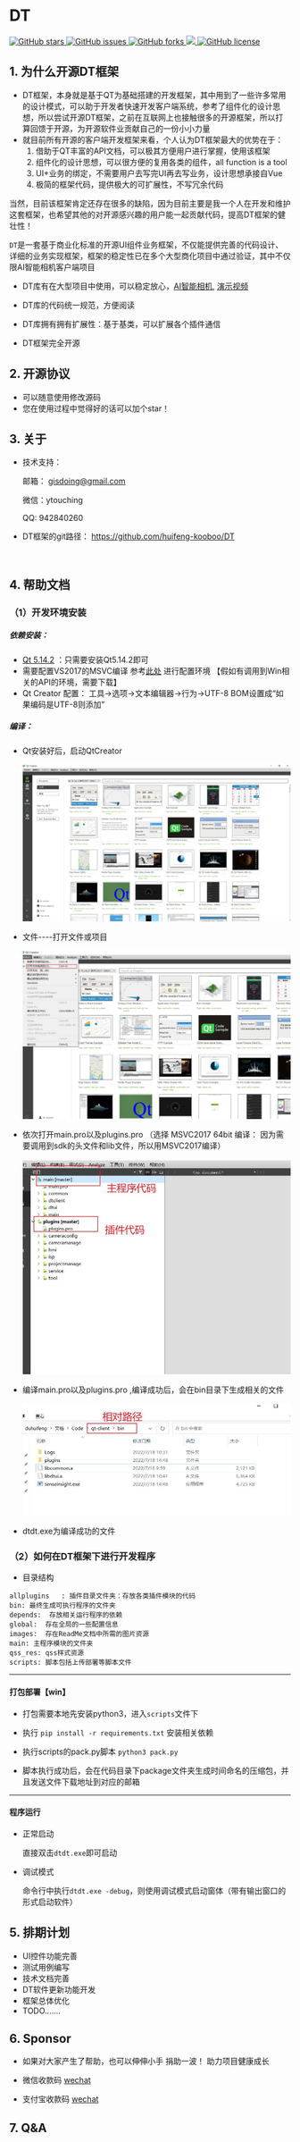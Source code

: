 # DT  

<a href="https://github.com/huifeng-kooboo/DT/stargazers">
    <img src="https://img.shields.io/github/stars/huifeng-kooboo/DT.svg?colorA=orange&colorB=orange&logo=github"
         alt="GitHub stars">
  </a>  <a href="https://github.com/huifeng-kooboo/DT/issues">
        <img src="https://img.shields.io/github/issues/huifeng-kooboo/DT.svg"
             alt="GitHub issues">
  </a><a href="https://github.com/huifeng-kooboo/DT/forks">
        <img src="https://img.shields.io/github/forks/huifeng-kooboo/DT.svg"
             alt="GitHub forks">
  </a><a href="https://github.com/huifeng-kooboo/DT/">
        <img src="https://img.shields.io/github/last-commit/huifeng-kooboo/DT.svg">
  </a><a href="https://github.com/huifeng-kooboo/DT/blob/master/LICENSE">
        <img src="https://img.shields.io/github/license/huifeng-kooboo/DT.svg"
             alt="GitHub license">
  </a>



## 1. 为什么开源DT框架

* DT框架，本身就是基于QT为基础搭建的开发框架，其中用到了一些许多常用的设计模式，可以助于开发者快速开发客户端系统，参考了组件化的设计思想，所以尝试开源DT框架，之前在互联网上也接触很多的开源框架，所以打算回馈于开源，为开源软件业贡献自己的一份小小力量
* 就目前所有开源的客户端开发框架来看，个人认为DT框架最大的优势在于：
  1. 借助于QT丰富的API文档，可以极其方便用户进行掌握，使用该框架
  2. 组件化的设计思想，可以很方便的复用各类的组件，all function is a tool
  3. UI+业务的绑定，不需要用户去写完UI再去写业务，设计思想承接自Vue
  4. 极简的框架代码，提供极大的可扩展性，不写冗余代码

​    当然，目前该框架肯定还存在很多的缺陷，因为目前主要是我一个人在开发和维护这套框架，也希望其他的对开源感兴趣的用户能一起贡献代码，提高DT框架的健壮性！

  `DT`是一套基于商业化标准的开源UI组件业务框架，不仅能提供完善的代码设计、详细的业务实现框架，框架的稳定性已在多个大型商化项目中通过验证，其中不仅限AI智能相机客户端项目

* DT库有在大型项目中使用，可以稳定放心，[AI智能相机](https://baijiahao.baidu.com/s?id=1750463100165117672&wfr=spider&for=pc), [演示视频](https://www.notion.so/Resume-0794b3ec26bb4f8181c0f96729f58b9f#ddb91895b2f44fd5a46aa868916dde08)

* DT库的代码统一规范，方便阅读

* DT库拥有拥有扩展性：基于基类，可以扩展各个插件通信

* DT框架完全开源
  
  

## 2. 开源协议

* 可以随意使用修改源码
* 您在使用过程中觉得好的话可以加个star！



## 3. 关于  
* 技术支持： 

    邮箱： gisdoing@gmail.com

    微信：ytouching

    QQ: 942840260

    

* DT框架的git路径：
    https://github.com/huifeng-kooboo/DT


​     

## 4. 帮助文档

### （1）开发环境安装

##### 依赖安装：

* [Qt 5.14.2](https://download.qt.io/archive/qt/5.14/5.14.2/)  ：只需要安装Qt5.14.2即可
* 需要配置VS2017的MSVC编译 参考[此处](https://blog.csdn.net/baiyi_2014/article/details/125424534) 进行配置环境 【假如有调用到Win相关的API的环境，需要下载】
* Qt Creator 配置： 工具->选项->文本编辑器->行为->UTF-8 BOM设置成“如果编码是UTF-8则添加”

##### 编译：

* Qt安装好后，启动QtCreator

  <img src="images\qt.png">


* 文件----打开文件或项目

  <img src="images\open.jpg">

* 依次打开main.pro以及plugins.pro  （选择 MSVC2017 64bit 编译： 因为需要调用到sdk的头文件和lib文件，所以用MSVC2017编译）

  <img src="images\plugins.jpg">

* 编译main.pro以及plugins.pro ,编译成功后，会在bin目录下生成相关的文件

  <img src="images\success.jpg">



* dtdt.exe为编译成功的文件



### （2）如何在DT框架下进行开发程序

*  目录结构

  ```
  allplugins   : 插件目录文件夹：存放各类插件模块的代码
  bin: 最终生成可执行程序的文件夹
  depends:  存放相关运行程序的依赖
  global:  存在全局的一些配置信息
  images:  存在ReadMe文档中所需的图片资源
  main: 主程序模块的文件夹
  qss_res: qss样式资源
  scripts: 脚本包括上传部署等脚本文件
  ```

  



----

#### 打包部署【win】

* 打包需要本地先安装python3，进入```scripts```文件下

* 执行 ```pip install -r requirements.txt```  安装相关依赖

* 执行scripts的pack.py脚本 ```python3 pack.py```

* 脚本执行成功后，会在代码目录下package文件夹生成时间命名的压缩包，并且发送文件下载地址到对应的邮箱

  

----

#### 程序运行

* 正常启动

  直接双击```dtdt.exe```即可启动

* 调试模式

  命令行中执行```dtdt.exe -debug```，则使用调试模式启动窗体（带有输出窗口的形式启动软件）



## 5. 排期计划

*  UI控件功能完善
*  测试用例编写
*  技术文档完善
*  DT软件更新功能开发
*  框架总体优化
*  TODO.......


## 6. Sponsor
* 如果对大家产生了帮助，也可以伸伸小手 捐助一波！ 助力项目健康成长

* 微信收款码
[wechat](https://ytouch-1258011219.cos.ap-nanjing.myqcloud.com/wechat_shoukuan.jpg)

* 支付宝收款码
[wechat](https://ytouch-1258011219.cos.ap-nanjing.myqcloud.com/ali_shoukuan.jpg)

## 7. Q&A

